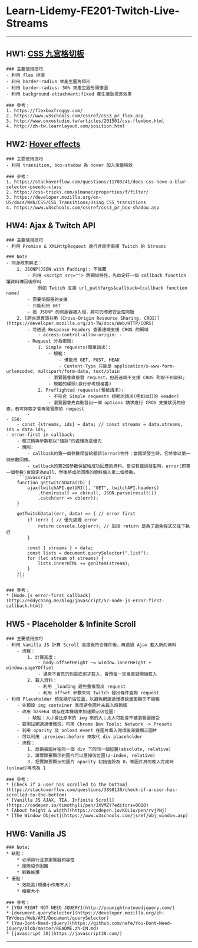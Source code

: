 # Learn-Lidemy-FE201-Twitch-Live-Streams
---
## HW1: [CSS 九宮格切板](https://codepen.io/KOLiu/pen/pLMbOM?editors=0100)

    ### 主要使用技巧
    - 利用 flex 排版
    - 利用 border-radius 來產生圓角矩形
    - 利用 border-radius: 50% 來產生圓形頭像圖
    - 利用 background-attachment:fixed 產生滾動視差效果

    ### 參考：
    1. https://flexboxfroggy.com/
    2. https://www.w3schools.com/cssref/css3_pr_flex.asp
    3. http://www.oxxostudio.tw/articles/201501/css-flexbox.html
    4. http://zh-tw.learnlayout.com/position.html

## HW2: [Hover effects](https://codepen.io/KOLiu/pen/rvBBbo?editors=1100)

    ### 主要使用技巧
    - 利用 transition, box-shadow 為 hover 加入漸變特效

    ### 參考：
    1. https://stackoverflow.com/questions/11703241/does-css-have-a-blur-selector-pseudo-class
    2. https://css-tricks.com/almanac/properties/f/filter/
    3. https://developer.mozilla.org/en-US/docs/Web/CSS/CSS_Transitions/Using_CSS_transitions
    4. https://www.w3schools.com/cssref/css3_pr_box-shadow.asp

## HW4: Ajax & Twitch API

    ### 主要使用技巧
    - 利用 Promise & XMLHttpRequest 進行非同步串接 Twitch 的 Streams

    ### Note
    - 同源政策解法：
        1. JSONP(JSON with Padding): 不推薦
            - 利用 <script src=""> 跨網域特性，先自定好一個 callback function 讓資料傳回後呼叫
                例如 Twitch 支援 url_path?args&callback=[callback function name]
            - 需要伺服器的支援
            - 只能利用 GET
            - 若 JSONP 的伺服器被入侵，將可仍導致安全性問題
        2. [跨來源資源共用（Cross-Origin Resource Sharing, CROS）](https://developer.mozilla.org/zh-TW/docs/Web/HTTP/CORS)
            - 可透過 Response Headers 查看遠端支援 CROS 的網域
                - access-control-allow-origin: -
            - Request 分為兩類:
                1. Simple requests(簡單請求):
                    - 規範：
                        - 僅能用 GET, POST, HEAD
                        - Content-Type 只能是 application/x-www-form-urlencoded, multipart/form-data, text/plain
                    - 瀏覽器會直接發 request，但若遠端不支援 CROS 則取不到資料;
                    - 規範的標頭(自行參考規格書)
                2. Preflighted requests(預檢請求):
                    - 不符合 Simple requests 規範的請求(例如自訂的 Header)
                    - 瀏覽器會先自動發出一個 options 請求進行 CROS 支援狀況的檢查，若可存取才會再發實際的 request
            - 
    - ES6:
        - const {streams, ids} = data; // const streams = data.streams, ids = data.ids;
    - error-first in callback:
        - 程式碼與參數都以"錯誤"的處理為最優先
        - 規則:
            - callback的第一個參數保留給錯誤(error)物件：當錯誤發生時，它將會以第一個參數回傳。
            - callback的第2個參數保留給成功回應的資料。當沒有錯誤發生時，error(即第一個參數)會設定為null，然後將成功回應的資料傳入第二個參數。
        ```javascript
        function getTwitchData(cb) {
            ajax(twitchAPI.getURI(), "GET", twitchAPI.headers)
                .then(result => cb(null, JSON.parse(result)))
                .catch(err => cb(err));
        }

        getTwitchData((err, data) => { // error first
            if (err) { // 優先處理 error
                return console.log(err); // 加掛 return 是為了避免程式又往下執行
            }

            const { streams } = data;
            const lists = document.querySelector(".list");
            for (let stream of streams) {
                lists.innerHTML += genItem(stream);
            } 
        });
        ```

    ### 參考：
    * [Node.js error-first callback](http://eddychang.me/blog/javascript/57-node-js-error-first-callback.html)

## HW5 - Placeholder & Infinite Scroll

    ### 主要使用技巧
    - 利用 Vanilla JS 計算 Scroll 高度後符合條件後，再透過 Ajax 載入新的資料
        - 流程：
            1. 計算高度：
                - body.offsetHeight ~= window.innerHeight + window.pageYOffset
                - 通常不會真的到最底部才載入，會預留一定高度就開始載入
            2. 載入資料：
                - 利用 _loading 避免重複發出 request
                - 利用 offset 參數來向 Twitch 發出條件查詢 request
    - 利用 PlaceHolder 預先顯示佔位圖，以避免網速過慢導致畫面顯示不順暢
        - 先預設 img container 高度避免圖片未載入時跑版
        - 改用 base64 或存在本機端來加速顯示佔位圖:
            - 缺點：大小會比原本的 img 來的大；太大可能會不被瀏覽器接受
        - 要測試網速過慢情況，可用 Chrome Dev Tools: Network -> Presets
        - 利用 opacity 及 onload event 在圖片載入完成後漸變顯示圖片
        - 可以利用 .preview::before 來取代 div placeholder
        - 流程：
            1. 放兩張圖片在同一個 div 下的同一個位置(absolute, relative)
            2. 讓實際要顯示的圖片可以蓋掉佔位圖(z-index, relative)
            3. 把實際要顯示的圖片 opacity 初始值設為 0，等圖片真的載入完成時(onload)再改為 1

    ### 參考：
    * [Check if a user has scrolled to the bottom](https://stackoverflow.com/questions/3898130/check-if-a-user-has-scrolled-to-the-bottom)
    * [Vanilla JS AJAX, TIA, Infinite Scroll](https://codepen.io/timothyli/pen/JXVMZY?editors=0010)
    * [About height & width](https://codepen.io/KOLiu/pen/rvjPNj)
    * [The Window Object](https://www.w3schools.com/jsref/obj_window.asp)

## HW6: Vanilla JS

    ### Note:
    * 缺點：
        * 必須自行注意瀏覽器相容性
        * 團隊協作困難
        * 較難維護
    * 優點：
        * 效能高(規模小作用不大)
        * 檔案大小

    ### 參考：
    * [YOU MIGHT NOT NEED JQUERY](http://youmightnotneedjquery.com/)
    * [document.querySelector](https://developer.mozilla.org/zh-TW/docs/Web/API/Document/querySelector)
    * [You-Dont-Need-jQuery](https://github.com/nefe/You-Dont-Need-jQuery/blob/master/README.zh-CN.md)
    * [javascript 30](https://javascript30.com/)
---